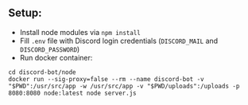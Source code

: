 ## Setup:
* Install node modules via `npm install`
* Fill `.env` file with Discord login credentials (`DISCORD_MAIL` and `DISCORD_PASSWORD`)
* Run docker container:
```
cd discord-bot/node
docker run --sig-proxy=false --rm --name discord-bot -v "$PWD":/usr/src/app -w /usr/src/app -v "$PWD/uploads":/uploads -p 8080:8080 node:latest node server.js
```